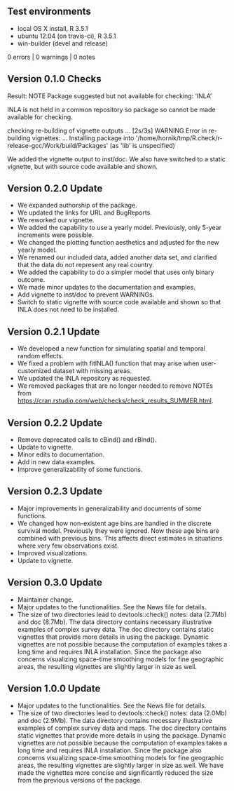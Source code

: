 ## Test environments
* local OS X install, R 3.5.1
* ubuntu 12.04 (on travis-ci), R 3.5.1
* win-builder (devel and release)

0 errors | 0 warnings | 0 notes

## Version 0.1.0 Checks

Result: NOTE 
    Package suggested but not available for checking: ‘INLA’ 
    
INLA is not held in a common repository so package so cannot be made available for checking.

checking re-building of vignette outputs ... [2s/3s] WARNING
Error in re-building vignettes:
  ...
Installing package into '/home/hornik/tmp/R.check/r-release-gcc/Work/build/Packages'
(as 'lib' is unspecified)

We added the vignette output to inst/doc. We also have switched to a static vignette, but with source code available and shown.

## Version 0.2.0 Update

* We expanded authorship of the package.
* We updated the links for URL and BugReports.
* We reworked our vignette.
* We added the capability to use a yearly model. Previously, only 5-year increments were possible.
* We changed the plotting function aesthetics and adjusted for the new yearly model. 
* We renamed our included data, added another data set, and clarified that the data do not represent any real country.
* We added the capability to do a simpler model that uses only binary outcome.
* We made minor updates to the documentation and examples.
* Add vignette to inst/doc to prevent WARNINGs.
* Switch to static vignette with source code available and shown so that INLA does not need to be installed.

## Version 0.2.1 Update
* We developed a new function for simulating spatial and temporal random effects.
* We fixed a problem with fitINLA() function that may arise when user-customized dataset with missing areas.
* We updated the INLA repository as requested.
* We removed packages that are no longer needed to remove NOTEs from https://cran.rstudio.com/web/checks/check_results_SUMMER.html.

## Version 0.2.2 Update
* Remove deprecated calls to cBind() and rBind().
* Update to vignette.
* Minor edits to documentation.
* Add in new data examples.
* Improve generalizability of some functions.

## Version 0.2.3 Update
* Major improvements in generalizability and documents of some functions.
* We changed how non-existent age bins are handled in the discrete survival model. Previously they were ignored. Now these age bins are combined with previous bins. This affects direct estimates in situations where very few observations exist.
* Improved visualizations.
* Update to vignette.

## Version 0.3.0 Update
* Maintainer change.
* Major updates to the functionalities. See the News file for details.
* The size of two directories lead to devtools::check() notes: data (2.7Mb) and doc (8.7Mb). The data directory contains necessary illustrative examples of complex survey data. The doc directory contains static vignettes that provide more details in using the package. Dynamic vignettes are not possible because the computation of examples takes a long time and requires INLA installation. Since the package also concerns visualizing space-time smoothing models for fine geographic areas, the resulting vignettes are slightly larger in size as well.

## Version 1.0.0 Update
* Major updates to the functionalities. See the News file for details.
* The size of two directories lead to devtools::check() notes: data (2.0Mb) and doc (2.9Mb). The data directory contains necessary illustrative examples of complex survey data and maps. The doc directory contains static vignettes that provide more details in using the package. Dynamic vignettes are not possible because the computation of examples takes a long time and requires INLA installation. Since the package also concerns visualizing space-time smoothing models for fine geographic areas, the resulting vignettes are slightly larger in size as well. We have made the vignettes more concise and significantly reduced the size from the previous versions of the package.

